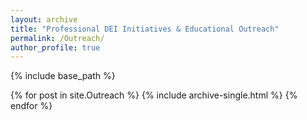```yaml
---
layout: archive
title: "Professional DEI Initiatives & Educational Outreach"
permalink: /Outreach/
author_profile: true
---
```


{% include base_path %}


{% for post in site.Outreach %}
  {% include archive-single.html %}
{% endfor %}

